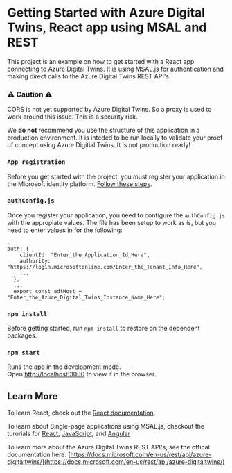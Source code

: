 # Getting Started with Azure Digital Twins, React app using MSAL and REST

This project is an example on how to get started with a React app connecting to Azure Digital Twins. It is using MSAL.js for authentication and making direct calls to the Azure Digital Twins REST API's.

### ⚠ Caution ⚠

CORS is not yet supported by Azure Digital Twins. So a proxy is used to work around this issue. This is a security risk.

We **do not** recommend you use the structure of this application in a production environment. It is inteded to be run locally to validate your proof of concept using Azure Digitial Twins. It is not production ready!

### `App registration`

Before you get started with the project, you must register your application in the Microsoft identity platform. [Follow these steps](https://docs.microsoft.com/en-us/azure/active-directory/develop/scenario-spa-app-registration).

### `authConfig.js`

Once you register your application, you need to configure the ``authConfig.js`` with the appropiate values. The file has been setup to work as is, but you need to enter values in for the following:

```
...
auth: {
    clientId: "Enter_the_Application_Id_Here",
    authority: "https://login.microsoftonline.com/Enter_the_Tenant_Info_Here",
    ...
  },
  ...
  export const adtHost = "Enter_the_Azure_Digital_Twins_Instance_Name_Here";

```
### `npm install`

Before getting started, run ``npm install`` to restore on the dependent packages.

### `npm start`

Runs the app in the development mode.\
Open [http://localhost:3000](http://localhost:3000) to view it in the browser.

## Learn More

To learn React, check out the [React documentation](https://reactjs.org/).

To learn about Single-page applications using MSAL.js, checkout the turorials for [React](https://docs.microsoft.com/en-us/azure/active-directory/develop/tutorial-v2-react), [JavaScript](https://docs.microsoft.com/en-us/azure/active-directory/develop/tutorial-v2-javascript-auth-code), and [Angular](https://docs.microsoft.com/en-us/azure/active-directory/develop/tutorial-v2-angular-auth-code)

To learn more about the Azure Digital Twins REST API's, see the offical documentation here: [https://docs.microsoft.com/en-us/rest/api/azure-digitaltwins/](https://docs.microsoft.com/en-us/rest/api/azure-digitaltwins/)
